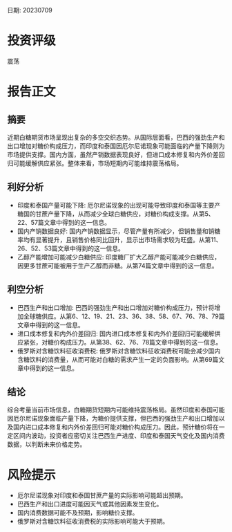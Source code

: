 
日期: 20230709

# 投资评级

震荡

# 报告正文

## 摘要

近期白糖期货市场呈现出复杂的多空交织态势。从国际层面看，巴西的强劲生产和出口增加对糖价构成压力，而印度和泰国因厄尔尼诺现象可能面临的产量下降则为市场提供支撑。国内方面，虽然产销数据表现良好，但进口成本修复和内外价差回归可能缓解供应紧张。整体来看，市场短期内可能维持震荡格局。

## 利好分析

* 印度和泰国产量可能下降: 厄尔尼诺现象的出现可能导致印度和泰国等主要产糖国的甘蔗产量下降，从而减少全球白糖供应，对糖价构成支撑。从第5、22、57篇文章中得到的这一信息。
* 国内产销数据良好: 国内产销数据显示，尽管产量有所减少，但销售量和销糖率均有显著提升，且销售价格同比回升，显示出市场需求较为旺盛。从第11、26、52、53篇文章中得到的这一信息。
* 乙醇产能增加可能减少白糖供应: 印度糖厂扩大乙醇产能可能减少白糖供应，因更多甘蔗可能被用于生产乙醇而非糖。从第74篇文章中得到的这一信息。

## 利空分析

* 巴西生产和出口增加: 巴西的强劲生产和出口增加对糖价构成压力，预计将增加全球糖供应。从第6、12、19、21、23、36、38、58、67、76、78、79篇文章中得到的这一信息。
* 进口成本修复和内外价差回归: 国内进口成本修复和内外价差回归可能缓解供应紧张，对糖价构成压力。从第38、62、76、78篇文章中得到的这一信息。
* 俄罗斯对含糖饮料征收消费税: 俄罗斯对含糖饮料征收消费税可能会减少国内含糖饮料的消费量，从而可能对白糖的需求产生一定的负面影响。从第69篇文章中得到的这一信息。

## 结论

综合考量当前市场信息，白糖期货短期内可能维持震荡格局。虽然印度和泰国可能因厄尔尼诺现象面临产量下降，为糖价提供支撑，但巴西的强劲生产和出口增加以及国内进口成本修复和内外价差回归可能对糖价构成压力。因此，预计糖价将在一定区间内波动，投资者应密切关注巴西生产进度、印度和泰国天气变化及国内消费数据，以判断未来价格走势。

# 风险提示

* 厄尔尼诺现象对印度和泰国甘蔗产量的实际影响可能超出预期。
* 巴西生产和出口进度可能因天气或其他因素发生变化。
* 国内消费数据可能不及预期，影响糖价支撑。
* 俄罗斯对含糖饮料征收消费税的实际影响可能大于预期。
